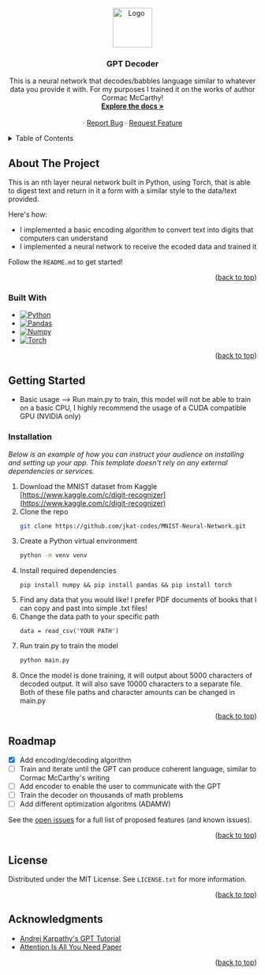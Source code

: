 <!-- PROJECT LOGO -->
<br />
<div align="center">
  <a href="https://github.com/othneildrew/Best-README-Template">
    <img src="https://www.washingtonpost.com/resizer/2sIm8CkBmFnHUp_7nKgB1jsw-cM=/arc-anglerfish-washpost-prod-washpost/public/6Y2CV66OA5AU5KB3IGANEXDXGM.jpg" alt="Logo" width="80" height="80">
  </a>

  <h3 align="center">GPT Decoder</h3>

  <p align="center">
    This is a neural network that decodes/babbles language similar to whatever data you provide it with. For my purposes I trained it on the works of author Cormac McCarthy!
    <br />
    <a href="https://github.com/jkat-codes/MNIST-Neural-Network"><strong>Explore the docs »</strong></a>
    <br />
    <br />
    ·
    <a href="https://github.com/jkat-cdoes/MNIST-Neural-Network/issues/new?labels=bug&template=bug-report---.md">Report Bug</a>
    ·
    <a href="https://github.com/jkat-codes/MNIST-Neural-Network/issues/new?labels=enhancement&template=feature-request---.md">Request Feature</a>
  </p>
</div>

<!-- TABLE OF CONTENTS -->
<details>
  <summary>Table of Contents</summary>
  <ol>
    <li>
      <a href="#about-the-project">About The Project</a>
      <ul>
        <li><a href="#built-with">Built With</a></li>
      </ul>
    </li>
    <li>
      <a href="#getting-started">Getting Started</a>
      <ul>
        <li><a href="#installation">Installation</a></li>
      </ul>
    </li>
    <li><a href="#roadmap">Roadmap</a></li>
    <li><a href="#license">License</a></li>
    <li><a href="#acknowledgments">Acknowledgments</a></li>
  </ol>
</details>

<!-- ABOUT THE PROJECT -->

## About The Project

This is an nth layer neural network built in Python, using Torch, that is able to digest text and return in it a form with a similar style to the data/text provided.

Here's how:

- I implemented a basic encoding algorithm to convert text into digits that computers can understand
- I implemented a neural network to receive the ecoded data and trained it

Follow the `README.md` to get started!

<p align="right">(<a href="#readme-top">back to top</a>)</p>

### Built With

- [![Python][python.io]][python-url]
- [![Pandas][pandas.io]][pandas-url]
- [![Numpy][numpy.io]][numpy-url]
- [![Torch][torch.io]][torch-url]

<p align="right">(<a href="#readme-top">back to top</a>)</p>

<!-- GETTING STARTED -->

## Getting Started

- Basic usage --> Run main.py to train, this model will not be able to train on a basic CPU, I highly recommend the usage of a CUDA compatible GPU (NVIDIA only)

### Installation

_Below is an example of how you can instruct your audience on installing and setting up your app. This template doesn't rely on any external dependencies or services._

1. Download the MNIST dataset from Kaggle [https://www.kaggle.com/c/digit-recognizer](https://www.kaggle.com/c/digit-recognizer)
2. Clone the repo
   ```sh
   git clone https://github.com/jkat-codes/MNIST-Neural-Network.git
   ```
3. Create a Python virtual environment
   ```sh
   python -m venv venv
   ```
4. Install required dependencies
   ```
   pip install numpy && pip install pandas && pip install torch
   ```
5. Find any data that you would like! I prefer PDF documents of books that I can copy and past into simple .txt files!
6. Change the data path to your specific path
   ```
   data = read_csv('YOUR PATH')
   ```
7. Run train.py to train the model
   ```sh
   python main.py
   ```
8. Once the model is done training, it will output about 5000 characters of decoded output. It will also save 10000 characters to a separate file. Both of these file paths and character amounts can be changed in main.py

<p align="right">(<a href="#readme-top">back to top</a>)</p>

<!-- ROADMAP -->

## Roadmap

- [x] Add encoding/decoding algorithm
- [ ] Train and iterate until the GPT can produce coherent language, similar to Cormac McCarthy's writing
- [ ] Add encoder to enable the user to communicate with the GPT
- [ ] Train the decoder on thousands of math problems
- [ ] Add different optimization algoritms (ADAMW)

See the [open issues](https://github.com/jkat-codes/MNIST-Neural-Network/issues) for a full list of proposed features (and known issues).

<p align="right">(<a href="#readme-top">back to top</a>)</p>

<!-- LICENSE -->

## License

Distributed under the MIT License. See `LICENSE.txt` for more information.

<p align="right">(<a href="#readme-top">back to top</a>)</p>

<!-- ACKNOWLEDGMENTS -->

## Acknowledgments

- [Andrej Karpathy's GPT Tutorial](https://www.youtube.com/watch?v=kCc8FmEb1nY&t=6125s)
- [Attention Is All You Need Paper](https://arxiv.org/abs/1706.03762)

<p align="right">(<a href="#readme-top">back to top</a>)</p>

<!-- MARKDOWN LINKS & IMAGES -->
<!-- https://www.markdownguide.org/basic-syntax/#reference-style-links -->

[python.io]: https://img.shields.io/badge/python-3670A0?style=for-the-badge&logo=python&logoColor=ffdd54
[python-url]: https://www.python.org/
[pandas.io]: https://img.shields.io/badge/-Pandas-333333?style=flat&logo=pandas
[pandas-url]: https://pandas.pydata.org/
[numpy.io]: https://img.shields.io/badge/Numpy-777BB4?style=for-the-badge&logo=numpy&logoColor=white
[numpy-url]: https://numpy.org/
[torch.io]: https://img.shields.io/badge/PyTorch-EE4C2C?style=for-the-badge&logo=pytorch&logoColor=white
[torch-url]: https://pytorch.org
